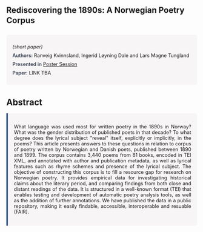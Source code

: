 
<style>    
    h2 {
        margin-top: 0;
        margin-bottom: 1.5rem;
        line-height: 1.3;
    }
    
    h3 {
        margin-top: 2rem;
        margin-bottom: 1rem;
        font-size: 1.4rem;
        font-weight:bold;
    }
    
    .metadata {
        background-color: rgba(96,24,67,0.03);
        padding: 1rem;
        font-size:0.8rem;
        border-radius: 6px;
        margin-bottom: 2rem;
    }
    
    .metadata p {
        margin: 0.5rem 0;
    }
    
    .abstract {
        text-align: justify;
        font-size:0.8rem;
        padding: 1rem;
        background-color: rgba(96,24,67,0.03);
        border-left: 4px solid #2c5282;
        border-radius: 0 6px 6px 0;
    }
    
    strong {
        color: #2d3748;
        font-weight: 600;
    }
</style>
<main role="main">
<h2>Rediscovering the 1890s: A Norwegian Poetry Corpus</h2>

<section class="metadata">
<p style='font-size:0.8rem'><i>(short paper)</i></p>
<p><strong>Authors:</strong> Ranveig Kvinnsland, Ingerid Løyning Dale and Lars Magne Tungland</p>
<p><strong>Presented in</strong> <a href="/programme/#session<NA>nan">Poster Session</a></p>
<p><strong>Paper:</strong> LINK TBA</p>
</section>

<section>
<h3>Abstract</h3>
<div class="abstract">
<p>What language was used most for written poetry in the 1890s in Norway? What was the gender distribution of published poets in that decade?   To what degree does the lyrical subject "reveal" itself, explicitly or implicitly, in the poems? This article presents answers to these questions in relation to corpus of poetry written by Norwegian and Danish poets, published between 1890 and 1899.   The corpus contains 3,440 poems from 81 books, encoded in TEI XML, and annotated with author and publication metadata, as well as lyrical features such as rhyme schemes and presence of the lyrical subject.   The objective of constructing this corpus is to fill a resource gap for research on Norwegian poetry. It provides empirical data for investigating historical claims about the literary period, and comparing findings from both close and distant readings of the data. It is structured in a well-known format (TEI) that enables testing and development of automatic poetry analysis tools, as well as the addition of further annotations. We have published the data in a public repository, making it easily findable, accessible, interoperable and resuable (FAIR).</p>
</div>
</section>
</main>